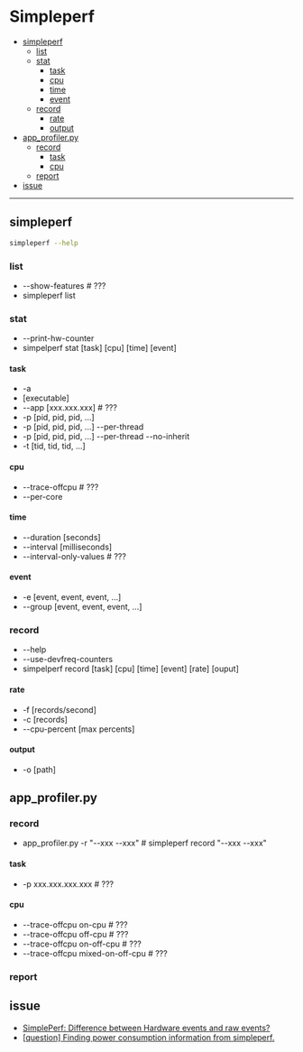 # Simpleperf

<!-- vim-markdown-toc GFM -->

* [simpleperf](#simpleperf)
    - [list](#list)
    - [stat](#stat)
        + [task](#task)
        + [cpu](#cpu)
        + [time](#time)
        + [event](#event)
    - [record](#record)
        + [rate](#rate)
        + [output](#output)
* [app_profiler.py](#app_profilerpy)
    - [record](#record-1)
        + [task](#task-1)
        + [cpu](#cpu-1)
    - [report](#report)
* [issue](#issue)

<!-- vim-markdown-toc -->

---

## simpleperf

```zsh
simpleperf --help
```

### list

-   --show-features # ???
-   simpleperf list

### stat

-   --print-hw-counter
-   simpelperf stat [task] [cpu] [time] [event]

#### task

-   -a
-   [executable]
-   --app [xxx.xxx.xxx] # ???
-   -p [pid, pid, pid, ...]
-   -p [pid, pid, pid, ...] --per-thread
-   -p [pid, pid, pid, ...] --per-thread --no-inherit
-   -t [tid, tid, tid, ...]

#### cpu

-   --trace-offcpu # ???
-   --per-core

#### time

-   --duration [seconds]
-   --interval [milliseconds]
-   --interval-only-values # ???

#### event

-   -e [event, event, event, ...]
-   --group [event, event, event, ...]

### record

-   --help
-   --use-devfreq-counters
-   simpelperf record [task] [cpu] [time] [event] [rate] [ouput]

#### rate

-   -f [records/second]
-   -c [records]
-   --cpu-percent [max percents]

#### output

-   -o [path]

## app_profiler.py

### record

-   app_profiler.py -r "--xxx --xxx" # simpleperf record "--xxx --xxx"

#### task

-   -p xxx.xxx.xxx.xxx # ???

#### cpu

-   --trace-offcpu on-cpu # ???
-   --trace-offcpu off-cpu # ???
-   --trace-offcpu on-off-cpu # ???
-   --trace-offcpu mixed-on-off-cpu # ???

### report

## issue

-   [SimplePerf: Difference between Hardware events and raw events?](https://github.com/android/ndk/issues/550)
-   [[question] Finding power consumption information from simpleperf.](https://github.com/android/ndk/issues/1293)
